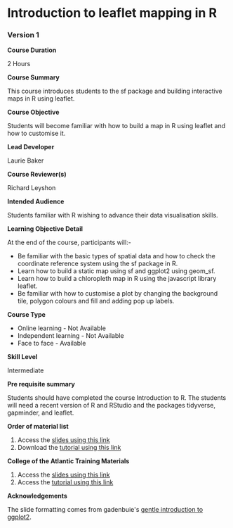 # Introduction to leaflet mapping in R

### Version 1

**Course Duration**

2 Hours

**Course Summary**

This course introduces students to the sf package and building interactive maps in R using leaflet.  

**Course Objective**

Students will become familiar with how to build a map in R using leaflet and how to customise it. 

**Lead Developer**

Laurie Baker

**Course Reviewer(s)**

Richard Leyshon

**Intended Audience**

Students familiar with R wishing to advance their data visualisation skills. 

**Learning Objective Detail**

At the end of the course, participants will:-

* Be familiar with the basic types of spatial data and how to check the coordinate reference system using the sf package in R.
* Learn how to build a static map using sf and ggplot2 using geom_sf.
* Learn how to build a chloropleth map in R using the javascript library leaflet.
* Be familiar with how to customise a plot by changing the background tile, polygon colours and fill and adding pop up labels.


**Course Type**

* Online learning - Not Available
* Independent learning - Not Available
* Face to face - Available

**Skill Level**

Intermediate

**Pre requisite summary** 

Students should have completed the course Introduction to R. The students will need a recent version of R and RStudio and the packages tidyverse, gapminder, and leaflet. 

**Order of material list**
1. Access the [slides using this link](slides/leaflet_slides3.html)
2. Download the [tutorial using this link](tutorial/leaflet_tutorial.Rmd)

**College of the Atlantic Training Materials**
1. Access the [slides using this link](slides/leaflet_slides_COA.html)
2. Access the [tutorial using this link](tutorial/leaflet_tutorial_coa.Rmd)

**Acknowledgements**

The slide formatting comes from gadenbuie's [gentle introduction to ggplot2](https://pkg.garrickadenbuie.com/gentle-ggplot2/#1).
